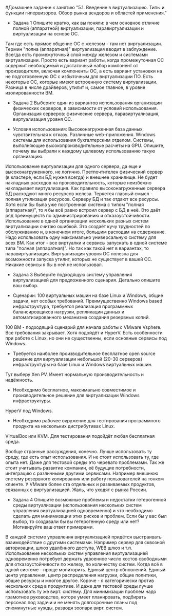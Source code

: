 #Домашнее задание к занятию "5.1. Введение в виртуализацию. Типы и функции гипервизоров. Обзор рынка вендоров и областей применения."

- Задача 1
Опишите кратко, как вы поняли: в чем основное отличие полной (аппаратной) виртуализации, паравиртуализации и виртуализации на основе ОС.

Там где есть прямое общение ОС с железом - там нет виртуализации.
Термин "полна (аппаратная)" виртуализация вводит в заблуждение. Всегда есть промежуточный слой между железом и системами виртуализации. Просто есть вариант работы, когда промежуточная ОС содержит необходимый и достаточный набор компонент от производителя, включая компоненты ОС, а есть вариант установки на не подготовленную ОС с избыточным для виртуализации ПО.  Есть некоторые ОС, которые имеют встроенную систему виртуализации.
Разница в числе драйверов, утилит и, самое главное, в уровне изолированности ВМ.

- Задача 2
Выберите один из вариантов использования организации физических серверов, в зависимости от условий использования.
Организация серверов:
физические сервера,
паравиртуализация,
виртуализация уровня ОС.

- Условия использования:
Высоконагруженная база данных, чувствительная к отказу.
Различные web-приложения.
Windows системы для использования бухгалтерским отделом.
Системы, выполняющие высокопроизводительные расчеты на GPU.
Опишите, почему вы выбрали к каждому целевому использованию такую организацию.

Использование виртуализации для одного сервера, да еще и высоконагруженного, не логично. Претпочтителен физический сервер (в кластере, если БД нужня всегда) и внешнее хранилище. Не будет накладных расходов на производительность, которые неизбежно накладывает виртуализация. Как правило высоконагруженные сервера БД расходуют много ресурсов железа. Теряется главный смысл - полная утилизация ресурсов. Серверу БД и так отдают все ресурсы. Хотя если бы была уже построенная система с типом "полная (аппаратная)", то я бы всё равно встроил сервер с БД в неё. Это даёт ряд преимуществ по администрированию и отказоустойчивости.
Использование в одной организации нескольких разных систем виртуализации считаю ошибкой. Это создаёт кучу трудностей по обслуживанию и, в конечном итоге, большим расходам на содержание. Надо использовать одну максимально универсальную систему для всех ВМ. Как итог - все виртуалки и сервисы запускать в одной системе типа "полная (аппаратная)".
Но так как такой нет в вариантах, то паравиртуализация.
Виртуализация уровня ОС полезна для возможности запуска утилит, которых не существует в вашей ОС. Никакие севисы я бы в ней не использовал.

- Задача 3
Выберите подходящую систему управления виртуализацией для предложенного сценария. Детально опишите ваш выбор.

- Сценарии:
100 виртуальных машин на базе Linux и Windows, общие задачи, нет особых требований. Преимущественно Windows based инфраструктура, требуется реализация программных балансировщиков нагрузки, репликации данных и автоматизированного механизма создания резервных копий.

100 ВМ - подходящий сценарий для начала работы с VMware Vsphere. Все требования закрывает. 
Хотя подойдёт и HyperV. Есть особенности при работе с Linux, но они не существенны, если основные сервисы под Windows.

- Требуется наиболее производительное бесплатное open source решение для виртуализации небольшой (20-30 серверов) инфраструктуры на базе Linux и Windows виртуальных машин.

Тут выберу Xen PV. Имеет нормальную производительность и надёжность.

- Необходимо бесплатное, максимально совместимое и производительное решение для виртуализации Windows инфраструктуры.

HyperV под Windows.

- Необходимо рабочее окружение для тестирования программного продукта на нескольких дистрибутивах Linux.

VirtualBox или KVM. Для тестирования подойдёт любая бесплатная среда. 

Вообще странные рассуждения, конечно. Лучше использовать ту среду, где есть опыт использования. И не стоит использовать ту, где опыта нет. Даже для тестовой среды это черевато проблемами. Так же стоит учитывать развитие компании, её будущие потребности, интеграцию с различными другими сервисами. Например внешнюю систему резервного копирования или работу пользователей на тонком клиенте. У VMware более ста отдельных и развиваемых продуктов, связанных с виртуализацией. Жаль, что уходят с рынка России.

- Задача 4
Опишите возможные проблемы и недостатки гетерогенной среды виртуализации (использования нескольких систем управления виртуализацией одновременно) и что необходимо сделать для минимизации этих рисков и проблем. Если бы у вас был выбор, то создавали бы вы гетерогенную среду или нет? Мотивируйте ваш ответ примерами.

В каждой системе управления виртуализацией придётся выстраивать взаимодействие с другими системами. Например сервер для сквозной авторизации, шлюз удалённого доступа, WEB шлюз и т.п. Использование нескольких систем управления виртуализацией одновременно потребует держать удвоенное число хостов свободными для отказоустойчивости по железу, по количеству систем. Когда всё в одной системе - проще мониторить. Единый центр обновлений. Единый центр управления, центр распределения нагрузки, общие политики, общие ресурсы и многое другое. Короче - я категорически против нескольких сред в продуктиве. И даже для тестовой среды лучше использовать ту же вирт. систему.
Для минимизации проблем надо грамотное руководство, которе умеет планировать, подбирать персонал под задачи и не менять долгосрочные планы под сиюминутные нужды, разводя зоопарк вирт. систем.


